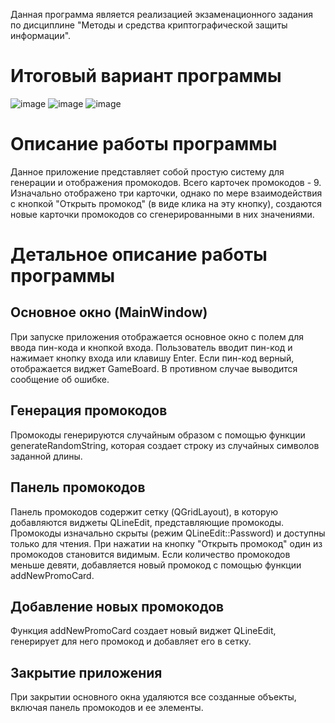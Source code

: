 Данная программа является реализацией экзаменационного задания по дисциплине "Методы и средства криптографической защиты информации".

# Итоговый вариант программы
![image](https://github.com/Mythic1Sandwich/221_3210_Abdulaeva/assets/103355949/3568a50e-5478-4442-9eca-8918602f61c9)
![image](https://github.com/Mythic1Sandwich/221_3210_Abdulaeva/assets/103355949/c042bb09-39d8-43d6-8bac-43d9ded3db39)
![image](https://github.com/Mythic1Sandwich/221_3210_Abdulaeva/assets/103355949/c7c94d6a-e163-4042-9b84-5625e52f3819)
# Описание работы программы
Данное приложение представляет собой простую систему для генерации и отображения промокодов. Всего карточек промокодов - 9. 
Изначально отображено три карточки, однако по мере взаимодействия с кнопкой 
"Открыть промокод" (в виде клика на эту кнопку), создаются новые карточки промокодов со сгенерированными в них значениями.
# Детальное описание работы программы
## Основное окно (MainWindow)
При запуске приложения отображается основное окно с полем для ввода пин-кода и кнопкой входа.
Пользователь вводит пин-код и нажимает кнопку входа или клавишу Enter.
Если пин-код верный, отображается виджет GameBoard. В противном случае выводится сообщение об ошибке.
## Генерация промокодов
Промокоды генерируются случайным образом с помощью функции generateRandomString, которая создает строку из случайных символов заданной длины.
## Панель промокодов
Панель промокодов содержит сетку (QGridLayout), в которую добавляются виджеты QLineEdit, представляющие промокоды.
Промокоды изначально скрыты (режим QLineEdit::Password) и доступны только для чтения.
При нажатии на кнопку "Открыть промокод" один из промокодов становится видимым.
Если количество промокодов меньше девяти, добавляется новый промокод с помощью функции addNewPromoCard.
## Добавление новых промокодов
Функция addNewPromoCard создает новый виджет QLineEdit, генерирует для него промокод и добавляет его в сетку.
## Закрытие приложения
При закрытии основного окна удаляются все созданные объекты, включая панель промокодов и ее элементы.
